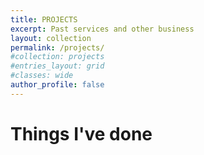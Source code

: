 ```yaml
---
title: PROJECTS
excerpt: Past services and other business
layout: collection
permalink: /projects/
#collection: projects
#entries_layout: grid
#classes: wide
author_profile: false
---
```


# Things I've done
